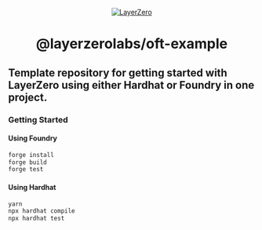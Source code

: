 <p align="center">
  <a href="https://layerzero.network">
    <img alt="LayerZero" style="max-width: 500px" src="https://d3a2dpnnrypp5h.cloudfront.net/bridge-app/lz.png"/>
  </a>
</p>

<h1 align="center">@layerzerolabs/oft-example</h1>

## Template repository for getting started with LayerZero using either Hardhat or Foundry in one project.

### Getting Started

#### Using Foundry

```bash
forge install
forge build
forge test
```

#### Using Hardhat

```bash
yarn
npx hardhat compile
npx hardhat test
```
